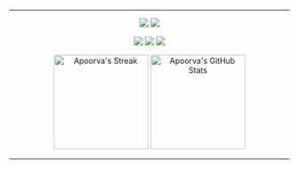 
---
<p align="center">
  <img src="https://komarev.com/ghpvc/?username=apoorva-info&color=blue&style=flat-square&label=Profile+Views">
  <img src="https://img.shields.io/github/followers/apoorva-info?label=Followers&style=social">
</p>

<p align="center">
  <a href="mailto:apoorvaagupta.info@gmail.com"><img src="https://img.shields.io/badge/Email-apoorvaagupta.info%40gmail.com-blue?style=flat-square&logo=gmail"></a>
  <a href="https://www.linkedin.com/in/apoorva-gupta-ag2005/"><img src="https://img.shields.io/badge/LinkedIn-apoorva--gupta--ag2005-blue?style=flat-square&logo=linkedin"></a>
  <a href="https://leetcode.com/u/apoorva-info/"><img src="https://img.shields.io/badge/LeetCode-apoorva--info-blue?style=flat-square&logo=leetcode"></a>
</p>

<p align="center">
  <img src="https://github-readme-streak-stats.herokuapp.com/?user=apoorva-info&theme=tokyonight" alt="Apoorva's Streak" height="170">
  <img src="https://github-readme-stats.vercel.app/api?username=apoorva-info&show_icons=true&theme=tokyonight" alt="Apoorva's GitHub Stats" height="170">
</p>

---
